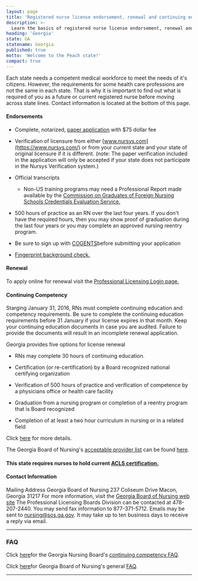 ```yaml
---
layout: page
title: 'Registered nurse license endorsement, renewal and continuing education in Florida | ACLS Training Center'
description: >-
  Learn the basics of registered nurse license endorsement, renewal and continuing education in Georgia.
heading: 'Georgia'
state: GA
statename: Georgia
published: true
motto: 'Welcome to the Peach state!'
compact: true
---
```

    
Each state needs a competent medical workforce to meet the needs of it's
citizens. However, the requirements for some health care professions are
not the same in each state. That is why it is important to find out what
is required of you as a future or current registered nurse before moving
across state lines. Contact information is located at the bottom of this
page.

#### Endorsements

-   Complete, notarized, [paper
    application](https://sos.ga.gov/index.php/licensing/plb/45/lpn_licensure_by_endorsement)
    with \$75 dollar fee

-   Verification of licensure from either
    [www.nursys.com](https://www.nursys.com/) or from your current state
    and your state of original licensure if it is different. (note: The
    paper verification included in the application will only be accepted
    if your state does not participate in the Nursys Verification
    system.)

-   Official transcripts

    -   Non-US training programs may need a Professional Report made
        available by the [Commission on Graduates of Foreign Nursing
        Schools Credentials Evaluation Service.](https://www.cgfns.org/)

-   500 hours of practice as an RN over the last four years. If you
    don't have the required hours, then you may show proof of graduation
    during the last four years or you may complete an approved nursing
    reentry program.

-   Be sure to sign up with
    [COGENTS](https://pci.aps.gemalto.com/gaperlpub/landing_page_1.pl)before
    submitting your application

-   [Fingerprint background
    check.](https://sos.ga.gov/PLB/acrobat/Forms/38%20Guidelines%20-%20Fingerprint%20Background%20Check%20for%20Out%20of%20State%20Applicants.pdf)

#### Renewal

To apply online for renewal visit the [Professional Licensing Login
page.](https://secure.sos.state.ga.us/mylicense/Login.aspx?process=app)

#### Continuing Competency

Starging January 31, 2016, RNs must complete continuing education and
competency requirements. Be sure to complete the continuing education
requirements before 31 January if your license expires in that month.
Keep your continuing education documents in case you are audited.
Failure to provide the documents will result in an incomplete renewal
application.

Georgia provides five options for license renewal

-   RNs may complete 30 hours of continuing education.

-   Certification (or re-certification) by a Board recognized national
    certifying organization

-   Verification of 500 hours of practice and verification of competence
    by a physicians office or health care facility

-   Graduation from a nursing program or completion of a reentry program
    that is Board recognized

-   Completion of at least a two hour curriculum in nursing or in a
    related field

Click
[here](https://sos.ga.gov/index.php/licensing/plb/45/continuing_education_requirements)
for more details.

The Georgia Board of Nursing's [acceptable provider
list](https://sos.ga.gov/PLB/acrobat/Forms/38%20Reference%20-%20Accepted%20CE%20Providers.pdf)
can be found
[here](https://sos.ga.gov/PLB/acrobat/Forms/38%20Reference%20-%20Accepted%20CE%20Providers.pdf).

#### This state requires nurses to hold current [ACLS certification.](https://www.acls.net/georgia-acls-pals-bls.htm)

#### Contact Information

Mailing Address Georgia Board of Nursing 237 Coliseum Drive Macon,
Georgia 31217 For more information, visit the [Georgia Board of Nursing
web site](https://sos.ga.gov/index.php/licensing/plb/45) The Professional
Licensing Boards Division can be contacted at 478-207-2440. You may send
fax information to 877-371-5712. Emails may be sent to
nursing@sos.ga.gov. It may take up to ten business days to receive a
reply via email.

* * * * *

### FAQ

Click
[here](https://sos.ga.gov/index.php/licensing/plb/45/continuing_education_requirements)for
the Georgia Nursing Board's [continuing competency
FAQ](https://sos.ga.gov/index.php/licensing/plb/45/continuing_education_requirements).

Click [here](https://sos.ga.gov/index.php/licensing/plb/45/faq)for
Georgia Board of Nursing's general
[FAQ](https://sos.ga.gov/index.php/licensing/plb/45/faq).

* * * * *
